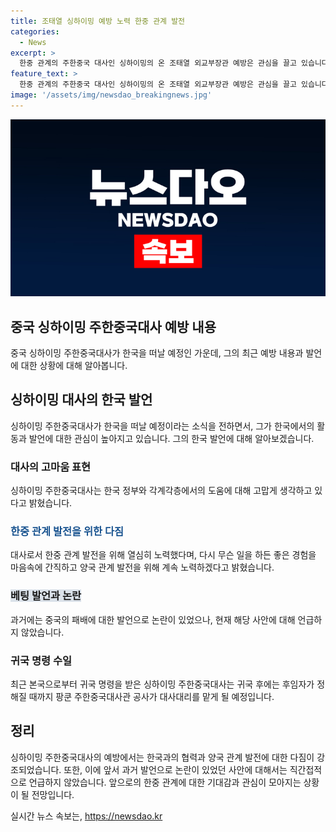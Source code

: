 ```yaml
---
title: 조태열 싱하이밍 예방 노력 한중 관계 발전
categories:
  - News
excerpt: >
  한중 관계의 주한중국 대사인 싱하이밍의 온 조태열 외교부장관 예방은 관심을 끌고 있습니다. 싱 대사는 한국 정부와 각계각층의 지원에 감사를 표하며, 양국 관계 발전을 위해 노력할 것임을 강조했습니다. 그러나 베팅 발언 등으로 논란을 일으킨 적은 없었으며, 본국으로 귀국 명령을 받은 상태입니다. 후임자가 결정될 때까지 팡쿤 주한중국대사관 공사가 대리를 맡게 될 것으로 보입니다.
feature_text: >
  한중 관계의 주한중국 대사인 싱하이밍의 온 조태열 외교부장관 예방은 관심을 끌고 있습니다. 싱 대사는 한국 정부와 각계각층의 지원에 감사를 표하며, 양국 관계 발전을 위해 노력할 것임을 강조했습니다. 그러나 베팅 발언 등으로 논란을 일으킨 적은 없었으며, 본국으로 귀국 명령을 받은 상태입니다. 후임자가 결정될 때까지 팡쿤 주한중국대사관 공사가 대리를 맡게 될 것으로 보입니다.
image: '/assets/img/newsdao_breakingnews.jpg'
---
```


<p><img src="/assets/img/newsdao_breakingnews.jpg" alt="koreaapp 속보" /></p>

<h2 data-ke-size="size26">중국 싱하이밍 주한중국대사 예방 내용</h2>

<p data-ke-size="size16">중국 싱하이밍 주한중국대사가 한국을 떠날 예정인 가운데, 그의 최근 예방 내용과 발언에 대한 상황에 대해 알아봅니다.</p>

<h2>싱하이밍 대사의 한국 발언</h2>

<p data-ke-size="size16">싱하이밍 주한중국대사가 한국을 떠날 예정이라는 소식을 전하면서, 그가 한국에서의 활동과 발언에 대한 관심이 높아지고 있습니다. 그의 한국 발언에 대해 알아보겠습니다.</p>

<h3>대사의 고마움 표현</h3>

<p data-ke-size="size16">싱하이밍 주한중국대사는 한국 정부와 각계각층에서의 도움에 대해 고맙게 생각하고 있다고 밝혔습니다.</p>

<h3><b><span style="color: #1a5490;">한중 관계 발전을 위한 다짐</span></b></h3>

<p data-ke-size="size16">대사로서 한중 관계 발전을 위해 열심히 노력했다며, 다시 무슨 일을 하든 좋은 경험을 마음속에 간직하고 양국 관계 발전을 위해 계속 노력하겠다고 밝혔습니다.</p>

<h3><b><span style="background-color: #21538527;">베팅 발언과 논란</span></b></h3>

<p data-ke-size="size16">과거에는 중국의 패배에 대한 발언으로 논란이 있었으나, 현재 해당 사안에 대해 언급하지 않았습니다.</p>

<h3>귀국 명령 수일</h3>

<p data-ke-size="size16">최근 본국으로부터 귀국 명령을 받은 싱하이밍 주한중국대사는 귀국 후에는 후임자가 정해질 때까지 팡쿤 주한중국대사관 공사가 대사대리를 맡게 될 예정입니다.</p>

<h2>정리</h2>

<p data-ke-size="size16">싱하이밍 주한중국대사의 예방에서는 한국과의 협력과 양국 관계 발전에 대한 다짐이 강조되었습니다. 또한, 이에 앞서 과거 발언으로 논란이 있었던 사안에 대해서는 직간접적으로 언급하지 않았습니다. 앞으로의 한중 관계에 대한 기대감과 관심이 모아지는 상황이 될 전망입니다.</p>
실시간 뉴스 속보는, <a href="https://newsdao.kr" rel="dofollow">https://newsdao.kr</a>


